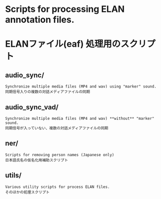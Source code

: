 # Scripts for processing ELAN annotation files.  
# ELANファイル(eaf) 処理用のスクリプト

## audio_sync/  
    Synchronize multiple media files (MP4 and wav) using "marker" sound.  
    同期信号入りの複数の対話メディアファイルの同期
  
## audio_sync_vad/  
    Synchronize multiple media files (MP4 and wav) **without** "marker" sound.  
    同期信号が入っていない、複数の対話メディアファイルの同期

## ner/  
    Scripts for removing person names (Japanese only)  
    日本語氏名の仮名化用補助スクリプト

## utils/
    Various utility scripts for process ELAN files.  
    そのほかの処理スクリプト
